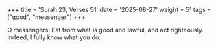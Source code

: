+++
title = 'Surah 23, Verses 51'
date = '2025-08-27'
weight = 51
tags = ["good", "messenger"]
+++

O messengers! Eat from what is good and lawful, and act righteously. Indeed, I fully know what you do.